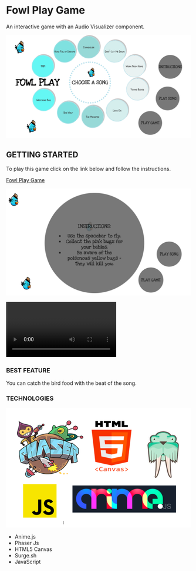 # Fowl Play Game

An interactive game with an Audio Visualizer component.

<img src="assets/Screen Shot 2018-08-23 at 11.06.15 AM.png" />

## GETTING STARTED

To play this game click on the link below and follow the instructions.

[Fowl Play Game](http://q1project_fowlplay.surge.sh/page1.html)

<img src="assets/Screen Shot 2018-08-23 at 11.07.17 AM.png" />

<!-- <video width = "400" height = "300" controls > <source src="assets/FowlPlay Clip.mp4" type="video/mp4">
</video> -->
![](FowlPlayClip.mp4)

### BEST FEATURE

You can catch the bird food with the beat of the song.

### TECHNOLOGIES

<img src="assets/Screen Shot 2018-08-23 at 11.42.43 AM.png" />

* Anime.js
* Phaser Js
* HTML5 Canvas
* Surge.sh
* JavaScript




